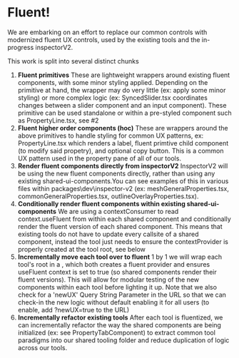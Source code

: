 # Fluent!

We are embarking on an effort to replace our common controls with modernized fluent UX controls, used by the existing tools and the in-progress inspectorV2.

This work is split into several distinct chunks

1. **Fluent primitives**
   These are lightweight wrappers around existing fluent components, with some minor styling applied. Depending on the primitive at hand, the wrapper may do very little (ex: apply some minor styling) or more complex logic (ex: SyncedSlider.tsx coordinates changes between a slider component and an input component).
   These primitive can be used standalone or within a pre-styled component such as PropertyLine.tsx, see #2
2. **Fluent higher order components (hoc)**
   These are wrappers around the above primitives to handle styling for common UX patterns, ex: PropertyLine.tsx which renders a label, fluent primtive child component (to modify said propetry), and optional copy button. This is a common UX pattern used in the property pane of all of our tools.
3. **Render fluent components directly from inspectorV2**
   InspectorV2 will be using the new fluent components directly, rather than using any existing shared-ui-components.You can see examples of this in various files within packages\dev\inspector-v2 (ex: meshGeneralProperties.tsx, commonGeneralProperties.tsx, outlineOverlayProperties.tsx).
4. **Conditionally render fluent components within existing shared-ui-components**
   We are using a contextConsumer to read context.useFluent from within each shared component and conditionally render the fluent version of each shared component. This means that existing tools do not have to update every callsite of a shared component, instead the tool just needs to ensure the contextProvider is properly created at the tool root, see below
5. **Incrementally move each tool over to fluent**
   1 by 1 we will wrap each tool's root in a <FluentToolWrapper>, which both creates a fluent provider and ensures useFluent context is set to true (so shared components render their fluent versions). This will allow for modular testing of the new components within each tool before lighting it up. Note that we also check for a 'newUX' Query String Parameter in the URL so that we can check-in the new logic without default enabling it for all users (to enable, add ?newUX=true to the URL)
6. **Incrementally refactor existing tools**
   After each tool is fluentized, we can incrementally refactor the way the shared components are being initialized (ex: see PropertyTabComponent) to extract common tool paradigms into our shared tooling folder and reduce duplication of logic across our tools.
